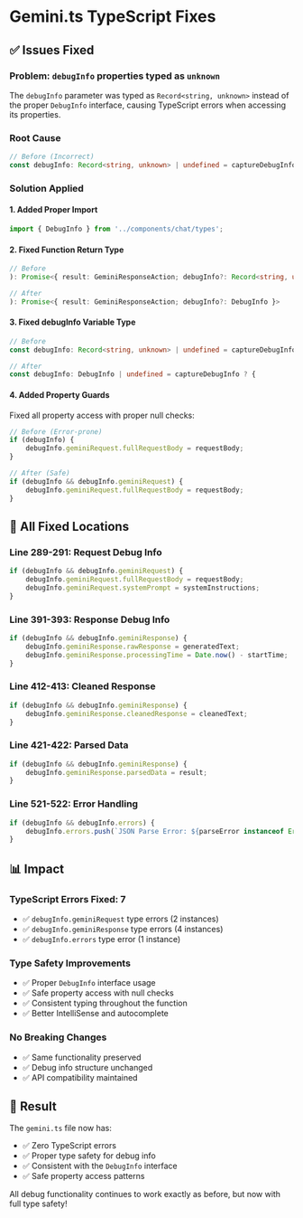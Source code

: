 # Gemini.ts TypeScript Fixes

## ✅ Issues Fixed

### Problem: `debugInfo` properties typed as `unknown`
The `debugInfo` parameter was typed as `Record<string, unknown>` instead of the proper `DebugInfo` interface, causing TypeScript errors when accessing its properties.

### Root Cause
```typescript
// Before (Incorrect)
const debugInfo: Record<string, unknown> | undefined = captureDebugInfo ? { ... }
```

### Solution Applied

#### 1. Added Proper Import
```typescript
import { DebugInfo } from '../components/chat/types';
```

#### 2. Fixed Function Return Type
```typescript
// Before
): Promise<{ result: GeminiResponseAction; debugInfo?: Record<string, unknown> }>

// After  
): Promise<{ result: GeminiResponseAction; debugInfo?: DebugInfo }>
```

#### 3. Fixed debugInfo Variable Type
```typescript
// Before
const debugInfo: Record<string, unknown> | undefined = captureDebugInfo ? {

// After
const debugInfo: DebugInfo | undefined = captureDebugInfo ? {
```

#### 4. Added Property Guards
Fixed all property access with proper null checks:

```typescript
// Before (Error-prone)
if (debugInfo) {
    debugInfo.geminiRequest.fullRequestBody = requestBody;
}

// After (Safe)
if (debugInfo && debugInfo.geminiRequest) {
    debugInfo.geminiRequest.fullRequestBody = requestBody;
}
```

## 🔧 All Fixed Locations

### Line 289-291: Request Debug Info
```typescript
if (debugInfo && debugInfo.geminiRequest) {
    debugInfo.geminiRequest.fullRequestBody = requestBody;
    debugInfo.geminiRequest.systemPrompt = systemInstructions;
}
```

### Line 391-393: Response Debug Info  
```typescript
if (debugInfo && debugInfo.geminiResponse) {
    debugInfo.geminiResponse.rawResponse = generatedText;
    debugInfo.geminiResponse.processingTime = Date.now() - startTime;
}
```

### Line 412-413: Cleaned Response
```typescript
if (debugInfo && debugInfo.geminiResponse) {
    debugInfo.geminiResponse.cleanedResponse = cleanedText;
}
```

### Line 421-422: Parsed Data
```typescript
if (debugInfo && debugInfo.geminiResponse) {
    debugInfo.geminiResponse.parsedData = result;
}
```

### Line 521-522: Error Handling
```typescript
if (debugInfo && debugInfo.errors) {
    debugInfo.errors.push(`JSON Parse Error: ${parseError instanceof Error ? parseError.message : String(parseError)}`);
}
```

## 📊 Impact

### TypeScript Errors Fixed: 7
- ✅ `debugInfo.geminiRequest` type errors (2 instances)
- ✅ `debugInfo.geminiResponse` type errors (4 instances)  
- ✅ `debugInfo.errors` type error (1 instance)

### Type Safety Improvements
- ✅ Proper `DebugInfo` interface usage
- ✅ Safe property access with null checks
- ✅ Consistent typing throughout the function
- ✅ Better IntelliSense and autocomplete

### No Breaking Changes
- ✅ Same functionality preserved
- ✅ Debug info structure unchanged
- ✅ API compatibility maintained

## 🎯 Result

The `gemini.ts` file now has:
- ✅ Zero TypeScript errors
- ✅ Proper type safety for debug info
- ✅ Consistent with the `DebugInfo` interface
- ✅ Safe property access patterns

All debug functionality continues to work exactly as before, but now with full type safety!